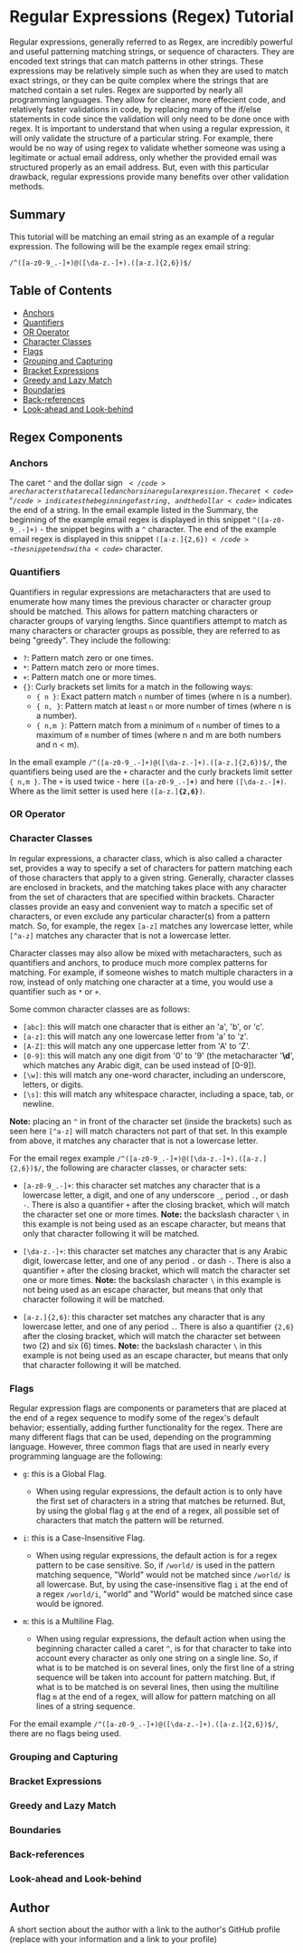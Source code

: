 # Regular Expressions (Regex) Tutorial

Regular expressions, generally referred to as Regex, are incredibly powerful and useful patterning matching strings, or sequence of characters. They are encoded text strings that can match patterns in other strings. These expressions may be relatively simple such as when they are used to match exact strings, or they can be quite complex where the strings that are matched contain a set rules. Regex are supported by nearly all programming languages. They allow for cleaner, more effecient code, and relatively faster validations in code, by replacing many of the if/else statements in code since the validation will only need to be done once with regex. It is important to understand that when using a regular expression, it will only validate the structure of a particular string. For example, there would be no way of using regex to validate whether someone was using a legitimate or actual email address, only whether the provided email was structured properly as an email address. But, even with this particular drawback, regular expressions provide many benefits over other validation methods.

## Summary

This tutorial will be matching an email string as an example of a regular expression. The following will be the example regex email string:<br>

<code>/^([a-z0-9_\.-]+)@([\da-z\.-]+)\.([a-z\.]{2,6})$/</code>


## Table of Contents

- [Anchors](#anchors)
- [Quantifiers](#quantifiers)
- [OR Operator](#or-operator)
- [Character Classes](#character-classes)
- [Flags](#flags)
- [Grouping and Capturing](#grouping-and-capturing)
- [Bracket Expressions](#bracket-expressions)
- [Greedy and Lazy Match](#greedy-and-lazy-match)
- [Boundaries](#boundaries)
- [Back-references](#back-references)
- [Look-ahead and Look-behind](#look-ahead-and-look-behind)

## Regex Components

### Anchors

The caret <code>^</code> and the dollar sign <code>$</code> are characters that are called anchors in a regular expression. The caret <code>^</code> indicates the beginning of a string, and the dollar <code>$</code> indicates the end of a string. In the email example listed in the Summary, the beginning of the example email regex is displayed in this snippet <code>^([a-z0-9_\.-]+)</code> - the snippet begins with a <code>^</code> character. The end of the example email regex is displayed in this snippet <code>([a-z\.]{2,6})$</code> - the snippet ends with a <code>$</code> character.

### Quantifiers

Quantifiers in regular expressions are metacharacters that are used to enumerate how many times the previous character or character group should be matched. This allows for pattern matching characters or character groups of varying lengths. Since quantifiers attempt to match as many characters or character groups as possible, they are referred to as being "greedy". They include the following:

- <code>?</code>: Pattern match zero or one times.
- <code>*</code>: Pattern match zero or more times.
- <code>+</code>: Pattern match one or more times.
- <code>{}</code>: Curly brackets set limits for a match in the following ways:
    - <code>{ n }</code>: Exact pattern match <code>n</code> number of times (where n is a number).
    - <code>{ n, }</code>: Pattern match at least <code>n</code> or more number of times (where n is a number).
    - <code>{ n,m }</code>: Pattern match from a minimum of <code>n</code> number of times to a maximum of <code>m</code> number of times (where n and m are both numbers and n < m).

In the email example <code>/^([a-z0-9_\.-]+)@([\da-z\.-]+)\.([a-z\.]{2,6})$/</code>, the quantifiers being used are the <code>+</code> character and the curly brackets limit setter <code>{ n,m }</code>. The <code>+</code> is used twice - here <code>([a-z0-9_\.-]**+**)</code> and here <code>([\da-z\.-]**+**)</code>. Where as the limit setter is used here <code>([a-z\.]**{2,6}**)</code>.
    
### OR Operator



### Character Classes

In regular expressions, a character class, which is also called a character set, provides a way to specify a set of characters for pattern matching each of those characters that apply to a given string. Generally, character classes are enclosed in brackets, and the matching takes place with any character from the set of characters that are specified within brackets. Character classes provide an easy and convenient way to match a specific set of characters, or even exclude any particular character(s) from a pattern match. So, for example, the regex <code>[a-z]</code> matches any lowercase letter, while <code>[^a-z]</code> matches any character that is not a lowercase letter. 

Character classes may also allow be mixed with metacharacters, such as quantifiers and anchors, to produce much more complex patterns for matching. For example, if someone wishes to match multiple characters in a row, instead of only matching one character at a time, you would use a quantifier such as <code>*</code> or <code>+</code>.

Some common character classes are as follows:

- <code>[abc]</code>: this will match one character that is either an 'a', 'b', or 'c'.
- <code>[a-z]</code>: this will match any one lowercase letter from 'a' to 'z'.
- <code>[A-Z]</code>: this will match any one uppercase letter from 'A' to 'Z'.
- <code>[0-9]</code>: this will match any one digit from '0' to '9' (the metacharacter '**\d**', which matches any Arabic digit, can be used instead of [0-9]).
- <code>[\w]</code>: this will match any one-word character, including an underscore, letters, or digits.
- <code>[\s]</code>: this will match any whitespace character, including a space, tab, or newline.

**Note:** placing an <code>^</code> in front of the character set (inside the brackets) such as seen here <code>[^a-z]</code> will match characters not part of that set. In this example from above, it matches any character that is not a lowercase letter.

For the email regex example <code>/^([a-z0-9_\.-]+)@([\da-z\.-]+)\.([a-z\.]{2,6})$/</code>, the following are character classes, or character sets:

- <code>[a-z0-9_\.-]+</code>: this character set matches any character that is a lowercase letter, a digit, and one of any underscore <code>_</code>, period <code>.</code>, or dash <code>-</code>. There is also a quantifier <code>+</code> after the closing bracket, which will match the character set one or more times. **Note:** the backslash character <code>\\</code> in this example is not being used as an escape character, but means that only that character following it will be matched.

- <code>[\da-z\.-]+</code>: this character set matches any character that is any Arabic digit, lowercase letter, and one of any period <code>.</code> or dash <code>-</code>. There is also a quantifier <code>+</code> after the closing bracket, which will match the character set one or more times. **Note:** the backslash character <code>\\</code> in this example is not being used as an escape character, but means that only that character following it will be matched.

- <code>[a-z\.]{2,6}</code>: this character set matches any character that is any lowercase letter, and one of any period <code>.</code>. There is also a quantifier <code>{2,6}</code> after the closing bracket, which will match the character set between two (2) and six (6) times. **Note:** the backslash character <code>\\</code> in this example is not being used as an escape character, but means that only that character following it will be matched.

### Flags

Regular expression flags are components or parameters that are placed at the end of a regex sequence to modify some of the regex's default behavior; essentially, adding further functionality for the regex. There are many different flags that can be used, depending on the programming language. However, three common flags that are used in nearly every programming language are the following:

- <code>g</code>: this is a Global Flag.
    - When using regular expressions, the default action is to only have the first set of characters in a string that matches be returned. But, by using the global flag <code>g</code> at the end of a regex, all possible set of characters that match the pattern will be returned.

- <code>i</code>: this is a Case-Insensitive Flag.
    - When using regular expressions, the default action is for a regex pattern to be case sensitive. So, if <code>/world/</code> is used in the pattern matching sequence, "World" would not be matched since <code>/world/</code> is all lowercase. But, by using the case-insensitive flag <code>i</code> at the end of a regex <code>/world/i</code>, "world" and "World" would be matched since case would be ignored.

- <code>m</code>: this is a Multiline Flag.
    - When using regular expressions, the default action when using the beginning character called a caret <code>^</code>, is for that character to take into account every character as only one string on a single line. So, if what is to be matched is on several lines, only the first line of a string sequence will be taken into account for pattern matching. But, if what is to be matched is on several lines, then using the multiline flag <code>m</code> at the end of a regex, will allow for pattern matching on all lines of a string sequence.

For the email example <code>/^([a-z0-9_\.-]+)@([\da-z\.-]+)\.([a-z\.]{2,6})$/</code>, there are no flags being used.

### Grouping and Capturing

### Bracket Expressions

### Greedy and Lazy Match

### Boundaries

### Back-references

### Look-ahead and Look-behind

## Author

A short section about the author with a link to the author's GitHub profile (replace with your information and a link to your profile)
